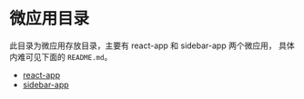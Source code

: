 # 微应用目录

此目录为微应用存放目录，主要有 react-app 和 sidebar-app 两个微应用，
具体内难可见下面的 `README.md`。

* [react-app](./react-app/README.md)
* [sidebar-app](./sidebar-app/README.md)
